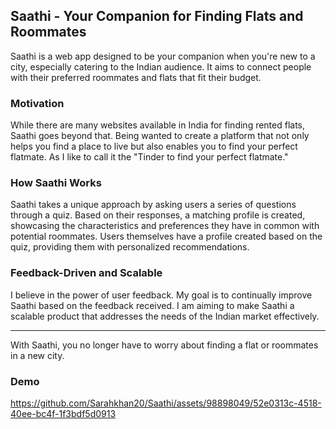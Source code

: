 ## Saathi - Your Companion for Finding Flats and Roommates

Saathi is a web app designed to be your companion when you're new to a city, especially catering to the Indian audience. It aims to connect people with their preferred roommates and flats that fit their budget.

### Motivation

While there are many websites available in India for finding rented flats, Saathi goes beyond that. Being wanted to create a platform that not only helps you find a place to live but also enables you to find your perfect flatmate. As I like to call it the "Tinder to find your perfect flatmate."

### How Saathi Works

Saathi takes a unique approach by asking users a series of questions through a quiz. Based on their responses, a matching profile is created, showcasing the characteristics and preferences they have in common with potential roommates. Users themselves have a profile created based on the quiz, providing them with personalized recommendations.

### Feedback-Driven and Scalable

I believe in the power of user feedback. My goal is to continually improve Saathi based on the feedback received. I am aiming to make Saathi a scalable product that addresses the needs of the Indian market effectively.

---

With Saathi, you no longer have to worry about finding a flat or roommates in a new city. 

### Demo



https://github.com/Sarahkhan20/Saathi/assets/98898049/52e0313c-4518-40ee-bc4f-1f3bdf5d0913



